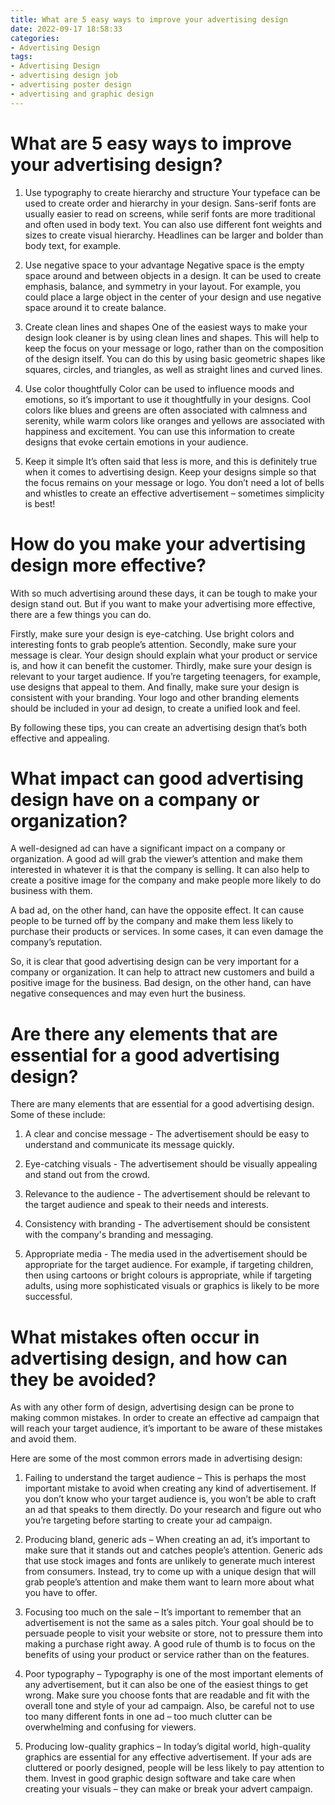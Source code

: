 ```yaml
---
title: What are 5 easy ways to improve your advertising design
date: 2022-09-17 18:58:33
categories:
- Advertising Design
tags:
- Advertising Design
- advertising design job
- advertising poster design
- advertising and graphic design
---
```



#  What are 5 easy ways to improve your advertising design?

1. Use typography to create hierarchy and structure
Your typeface can be used to create order and hierarchy in your design. Sans-serif fonts are usually easier to read on screens, while serif fonts are more traditional and often used in body text. You can also use different font weights and sizes to create visual hierarchy. Headlines can be larger and bolder than body text, for example.

2. Use negative space to your advantage
Negative space is the empty space around and between objects in a design. It can be used to create emphasis, balance, and symmetry in your layout. For example, you could place a large object in the center of your design and use negative space around it to create balance.

3. Create clean lines and shapes
One of the easiest ways to make your design look cleaner is by using clean lines and shapes. This will help to keep the focus on your message or logo, rather than on the composition of the design itself. You can do this by using basic geometric shapes like squares, circles, and triangles, as well as straight lines and curved lines.

4. Use color thoughtfully
Color can be used to influence moods and emotions, so it’s important to use it thoughtfully in your designs. Cool colors like blues and greens are often associated with calmness and serenity, while warm colors like oranges and yellows are associated with happiness and excitement. You can use this information to create designs that evoke certain emotions in your audience.

5. Keep it simple
It’s often said that less is more, and this is definitely true when it comes to advertising design. Keep your designs simple so that the focus remains on your message or logo. You don’t need a lot of bells and whistles to create an effective advertisement – sometimes simplicity is best!

#  How do you make your advertising design more effective?

With so much advertising around these days, it can be tough to make your design stand out. But if you want to make your advertising more effective, there are a few things you can do.

Firstly, make sure your design is eye-catching. Use bright colors and interesting fonts to grab people’s attention. Secondly, make sure your message is clear. Your design should explain what your product or service is, and how it can benefit the customer. Thirdly, make sure your design is relevant to your target audience. If you’re targeting teenagers, for example, use designs that appeal to them. And finally, make sure your design is consistent with your branding. Your logo and other branding elements should be included in your ad design, to create a unified look and feel.

By following these tips, you can create an advertising design that’s both effective and appealing.

#  What impact can good advertising design have on a company or organization?

A well-designed ad can have a significant impact on a company or organization. A good ad will grab the viewer’s attention and make them interested in whatever it is that the company is selling. It can also help to create a positive image for the company and make people more likely to do business with them.

A bad ad, on the other hand, can have the opposite effect. It can cause people to be turned off by the company and make them less likely to purchase their products or services. In some cases, it can even damage the company’s reputation.

So, it is clear that good advertising design can be very important for a company or organization. It can help to attract new customers and build a positive image for the business. Bad design, on the other hand, can have negative consequences and may even hurt the business.

#  Are there any elements that are essential for a good advertising design?

There are many elements that are essential for a good advertising design. Some of these include:

1) A clear and concise message - The advertisement should be easy to understand and communicate its message quickly.

2) Eye-catching visuals - The advertisement should be visually appealing and stand out from the crowd.

3) Relevance to the audience - The advertisement should be relevant to the target audience and speak to their needs and interests.

4) Consistency with branding - The advertisement should be consistent with the company's branding and messaging.

5) Appropriate media - The media used in the advertisement should be appropriate for the target audience. For example, if targeting children, then using cartoons or bright colours is appropriate, while if targeting adults, using more sophisticated visuals or graphics is likely to be more successful.

#  What mistakes often occur in advertising design, and how can they be avoided?

As with any other form of design, advertising design can be prone to making common mistakes. In order to create an effective ad campaign that will reach your target audience, it’s important to be aware of these mistakes and avoid them.

Here are some of the most common errors made in advertising design:

1. Failing to understand the target audience – This is perhaps the most important mistake to avoid when creating any kind of advertisement. If you don’t know who your target audience is, you won’t be able to craft an ad that speaks to them directly. Do your research and figure out who you’re targeting before starting to create your ad campaign.

2. Producing bland, generic ads – When creating an ad, it’s important to make sure that it stands out and catches people’s attention. Generic ads that use stock images and fonts are unlikely to generate much interest from consumers. Instead, try to come up with a unique design that will grab people’s attention and make them want to learn more about what you have to offer.

3. Focusing too much on the sale – It’s important to remember that an advertisement is not the same as a sales pitch. Your goal should be to persuade people to visit your website or store, not to pressure them into making a purchase right away. A good rule of thumb is to focus on the benefits of using your product or service rather than on the features.

4. Poor typography – Typography is one of the most important elements of any advertisement, but it can also be one of the easiest things to get wrong. Make sure you choose fonts that are readable and fit with the overall tone and style of your ad campaign. Also, be careful not to use too many different fonts in one ad – too much clutter can be overwhelming and confusing for viewers.

5. Producing low-quality graphics – In today’s digital world, high-quality graphics are essential for any effective advertisement. If your ads are cluttered or poorly designed, people will be less likely to pay attention to them. Invest in good graphic design software and take care when creating your visuals – they can make or break your advert campaign.